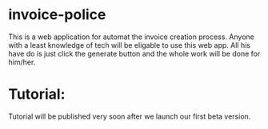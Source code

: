 # invoice-police
This is a web application for automat the invoice creation process. Anyone with a least knowledge of tech will be eligable to use this web app. All his have do is just click the generate button and the whole work will be done for him/her.

# Tutorial:
Tutorial will be published very soon after we launch our first beta version.
